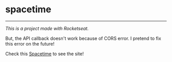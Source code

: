 # spacetime
------------
<i>This is a project made with Rocketseat.</i>

<p>But, the API callback doesn't work because of CORS error. I pretend to fix this error on the future!</p>

 Check this [Spacetime](https://spacetime-alpha.vercel.app) to see the site!
